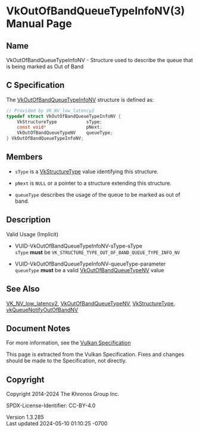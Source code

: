 # VkOutOfBandQueueTypeInfoNV(3) Manual Page

## Name

VkOutOfBandQueueTypeInfoNV - Structure used to describe the queue that
is being marked as Out of Band



## <a href="#_c_specification" class="anchor"></a>C Specification

The [VkOutOfBandQueueTypeInfoNV](https://registry.khronos.org/vulkan/specs/1.3-extensions/man/html/VkOutOfBandQueueTypeInfoNV.html)
structure is defined as:

``` c
// Provided by VK_NV_low_latency2
typedef struct VkOutOfBandQueueTypeInfoNV {
    VkStructureType           sType;
    const void*               pNext;
    VkOutOfBandQueueTypeNV    queueType;
} VkOutOfBandQueueTypeInfoNV;
```

## <a href="#_members" class="anchor"></a>Members

- `sType` is a [VkStructureType](https://registry.khronos.org/vulkan/specs/1.3-extensions/man/html/VkStructureType.html) value identifying
  this structure.

- `pNext` is `NULL` or a pointer to a structure extending this
  structure.

- `queueType` describes the usage of the queue to be marked as out of
  band.

## <a href="#_description" class="anchor"></a>Description

Valid Usage (Implicit)

- <a href="#VUID-VkOutOfBandQueueTypeInfoNV-sType-sType"
  id="VUID-VkOutOfBandQueueTypeInfoNV-sType-sType"></a>
  VUID-VkOutOfBandQueueTypeInfoNV-sType-sType  
  `sType` **must** be `VK_STRUCTURE_TYPE_OUT_OF_BAND_QUEUE_TYPE_INFO_NV`

- <a href="#VUID-VkOutOfBandQueueTypeInfoNV-queueType-parameter"
  id="VUID-VkOutOfBandQueueTypeInfoNV-queueType-parameter"></a>
  VUID-VkOutOfBandQueueTypeInfoNV-queueType-parameter  
  `queueType` **must** be a valid
  [VkOutOfBandQueueTypeNV](https://registry.khronos.org/vulkan/specs/1.3-extensions/man/html/VkOutOfBandQueueTypeNV.html) value

## <a href="#_see_also" class="anchor"></a>See Also

[VK_NV_low_latency2](https://registry.khronos.org/vulkan/specs/1.3-extensions/man/html/VK_NV_low_latency2.html),
[VkOutOfBandQueueTypeNV](https://registry.khronos.org/vulkan/specs/1.3-extensions/man/html/VkOutOfBandQueueTypeNV.html),
[VkStructureType](https://registry.khronos.org/vulkan/specs/1.3-extensions/man/html/VkStructureType.html),
[vkQueueNotifyOutOfBandNV](https://registry.khronos.org/vulkan/specs/1.3-extensions/man/html/vkQueueNotifyOutOfBandNV.html)

## <a href="#_document_notes" class="anchor"></a>Document Notes

For more information, see the <a
href="https://registry.khronos.org/vulkan/specs/1.3-extensions/html/vkspec.html#VkOutOfBandQueueTypeInfoNV"
target="_blank" rel="noopener">Vulkan Specification</a>

This page is extracted from the Vulkan Specification. Fixes and changes
should be made to the Specification, not directly.

## <a href="#_copyright" class="anchor"></a>Copyright

Copyright 2014-2024 The Khronos Group Inc.

SPDX-License-Identifier: CC-BY-4.0

Version 1.3.285  
Last updated 2024-05-10 01:10:25 -0700
